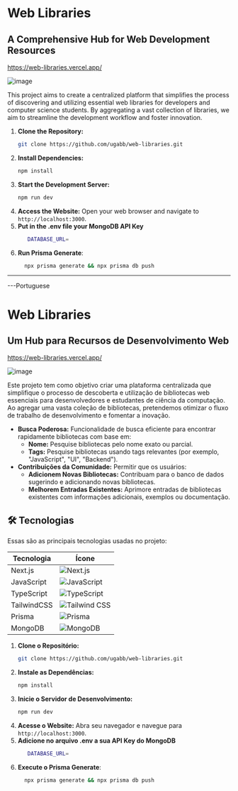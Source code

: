 # Web Libraries

## A Comprehensive Hub for Web Development Resources
https://web-libraries.vercel.app/

![image](https://github.com/user-attachments/assets/8e96565b-9f3b-4c1c-ba6a-afee39d6cad3)


This project aims to create a centralized platform that simplifies the process of discovering and utilizing essential web libraries for developers and computer science students. By aggregating a vast collection of libraries, we aim to streamline the development workflow and foster innovation.

1.  **Clone the Repository:**
    ```bash
    git clone https://github.com/ugabb/web-libraries.git
    ```
2.  **Install Dependencies:**
    ```bash
    npm install
    ```
3.  **Start the Development Server:**
    ```bash
    npm run dev
    ```
4.  **Access the Website:** Open your web browser and navigate to `http://localhost:3000`.
5.  **Put in the .env file your MongoDB API Key**
    ```bash
       DATABASE_URL=
    ```
7.  **Run Prisma Generate**:
     ```bash
       npx prisma generate && npx prisma db push
    ```
----------------------------------------------------------
---Portuguese
# Web Libraries

## Um Hub para Recursos de Desenvolvimento Web
https://web-libraries.vercel.app/

![image](https://github.com/user-attachments/assets/8e96565b-9f3b-4c1c-ba6a-afee39d6cad3)

Este projeto tem como objetivo criar uma plataforma centralizada que simplifique o processo de descoberta e utilização de bibliotecas web essenciais para desenvolvedores e estudantes de ciência da computação. Ao agregar uma vasta coleção de bibliotecas, pretendemos otimizar o fluxo de trabalho de desenvolvimento e fomentar a inovação.

* **Busca Poderosa:** Funcionalidade de busca eficiente para encontrar rapidamente bibliotecas com base em:
    * **Nome:** Pesquise bibliotecas pelo nome exato ou parcial.
    * **Tags:** Pesquise bibliotecas usando tags relevantes (por exemplo, "JavaScript", "UI", "Backend").
* **Contribuições da Comunidade:** Permitir que os usuários:
    * **Adicionem Novas Bibliotecas:** Contribuam para o banco de dados sugerindo e adicionando novas bibliotecas.
    * **Melhorem Entradas Existentes:** Aprimore entradas de bibliotecas existentes com informações adicionais, exemplos ou documentação.


## 🛠 Tecnologias

Essas são as principais tecnologias usadas no projeto:

| Tecnologia  | Ícone                                                                                                                                      |
|-------------|---------------------------------------------------------------------------------------------------------------------------------------------|
| Next.js     | ![Next.js](https://img.shields.io/badge/Next.js-000000?style=for-the-badge&logo=next.js&logoColor=white)                                   |
| JavaScript  | ![JavaScript](https://img.shields.io/badge/JavaScript-F7DF1E?style=for-the-badge&logo=javascript&logoColor=black)                          |
| TypeScript  | ![TypeScript](https://img.shields.io/badge/TypeScript-3178C6?style=for-the-badge&logo=typescript&logoColor=white)                          |
| TailwindCSS | ![Tailwind CSS](https://img.shields.io/badge/Tailwind_CSS-38B2AC?style=for-the-badge&logo=tailwind-css&logoColor=white)                    |
| Prisma      | ![Prisma](https://img.shields.io/badge/Prisma-2D3748?style=for-the-badge&logo=prisma&logoColor=white)                                      |
| MongoDB     | ![MongoDB](https://img.shields.io/badge/MongoDB-47A248?style=for-the-badge&logo=mongodb&logoColor=white)                                   |



1.  **Clone o Repositório:**
    ```bash
    git clone https://github.com/ugabb/web-libraries.git
    ```
2.  **Instale as Dependências:**
    ```bash
    npm install
    ```
3.  **Inicie o Servidor de Desenvolvimento:**
    ```bash
    npm run dev
    ```
4.  **Acesse o Website:** Abra seu navegador e navegue para `http://localhost:3000`.
5.  **Adicione no arquivo .env a sua API Key do MongoDB**
    ```bash
       DATABASE_URL=
    ```
7.  **Execute o Prisma Generate**:
     ```bash
       npx prisma generate && npx prisma db push
    ```
